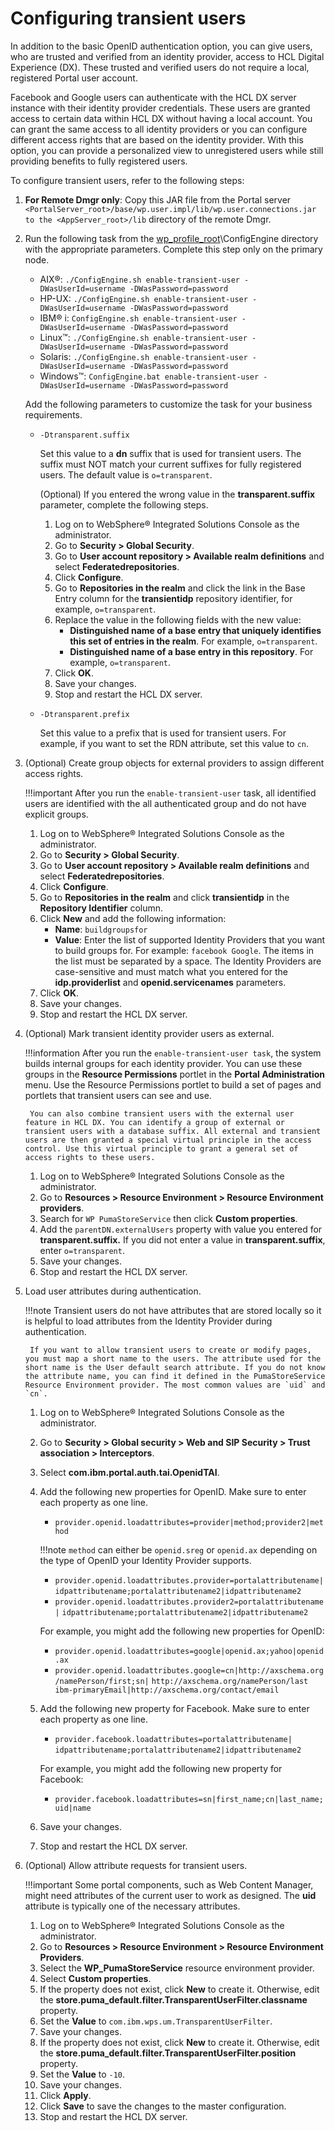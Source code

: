 # Configuring transient users

In addition to the basic OpenID authentication option, you can give users, who are trusted and verified from an identity provider, access to HCL Digital Experience (DX). These trusted and verified users do not require a local, registered Portal user account.

Facebook and Google users can authenticate with the HCL DX server instance with their identity provider credentials. These users are granted access to certain data within HCL DX without having a local account. You can grant the same access to all identity providers or you can configure different access rights that are based on the identity provider. With this option, you can provide a personalized view to unregistered users while still providing benefits to fully registered users.

To configure transient users, refer to the following steps:

1. **For Remote Dmgr only**: Copy this JAR file from the Portal server `<PortalServer_root>/base/wp.user.impl/lib/wp.user.connections.jar to the <AppServer_root>/lib` directory of the remote Dmgr.

2. Run the following task from the [wp_profile_root](../../../../../guide_me/wpsdirstr.md#wp_profile_root)\ConfigEngine directory with the appropriate parameters. Complete this step only on the primary node.

    - AIX®: `./ConfigEngine.sh enable-transient-user -DWasUserId=username -DWasPassword=password`
    - HP-UX: `./ConfigEngine.sh enable-transient-user -DWasUserId=username -DWasPassword=password`
    - IBM® i: `ConfigEngine.sh enable-transient-user -DWasUserId=username -DWasPassword=password`
    - Linux™: `./ConfigEngine.sh enable-transient-user -DWasUserId=username -DWasPassword=password`
    - Solaris: `./ConfigEngine.sh enable-transient-user -DWasUserId=username -DWasPassword=password`
    - Windows™: `ConfigEngine.bat enable-transient-user -DWasUserId=username -DWasPassword=password`

    Add the following parameters to customize the task for your business requirements.

    - `-Dtransparent.suffix`

        Set this value to a **dn** suffix that is used for transient users. The suffix must NOT match your current suffixes for fully registered users. The default value is `o=transparent`.

        (Optional) If you entered the wrong value in the **transparent.suffix** parameter, complete the following steps.

        1. Log on to WebSphere® Integrated Solutions Console as the administrator.
        2. Go to **Security > Global Security**.
        3. Go to **User account repository > Available realm definitions** and select **Federatedrepositories**.
        4. Click **Configure**.
        5. Go to **Repositories in the realm** and click the link in the Base Entry column for the **transientidp** repository identifier, for example, `o=transparent`.
        6. Replace the value in the following fields with the new value:
            - **Distinguished name of a base entry that uniquely identifies this set of entries in the realm**. For example, `o=transparent`.
            - **Distinguished name of a base entry in this repository**. For example, `o=transparent`.
        7. Click **OK**.
        8. Save your changes.
        9. Stop and restart the HCL DX server.

    - `-Dtransparent.prefix`

        Set this value to a prefix that is used for transient users. For example, if you want to set the RDN attribute, set this value to `cn`.

3. (Optional) Create group objects for external providers to assign different access rights.

    !!!important
        After you run the `enable-transient-user` task, all identified users are identified with the all authenticated group and do not have explicit groups.

    1. Log on to WebSphere® Integrated Solutions Console as the administrator.
    2. Go to **Security > Global Security**.
    3. Go to **User account repository > Available realm definitions** and select **Federatedrepositories**.
    4. Click **Configure**.
    5. Go to **Repositories in the realm** and click **transientidp** in the **Repository Identifier** column.
    6. Click **New** and add the following information:
        - **Name**: `buildgroupsfor`
        - **Value**: Enter the list of supported Identity Providers that you want to build groups for. For example: `facebook Google`. The items in the list must be separated by a space. The Identity Providers are case-sensitive and must match what you entered for the **idp.providerlist** and **openid.servicenames** parameters.
    7. Click **OK**.
    8. Save your changes.
    9. Stop and restart the HCL DX server.

4. (Optional) Mark transient identity provider users as external.

    !!!information
         After you run the `enable-transient-user task`, the system builds internal groups for each identity provider. You can use these groups in the **Resource Permissions** portlet in the **Portal Administration** menu. Use the Resource Permissions portlet to build a set of pages and portlets that transient users can see and use.

        You can also combine transient users with the external user feature in HCL DX. You can identify a group of external or transient users with a database suffix. All external and transient users are then granted a special virtual principle in the access control. Use this virtual principle to grant a general set of access rights to these users.

    1. Log on to WebSphere® Integrated Solutions Console as the administrator.
    2. Go to **Resources > Resource Environment > Resource Environment providers**.
    3. Search for `WP PumaStoreService` then click **Custom properties**.
    4. Add the `parentDN.externalUsers` property with value you entered for **transparent.suffix.** If you did not enter a value in **transparent.suffix**, enter `o=transparent`.
    5. Save your changes.
    6. Stop and restart the HCL DX server.

5. Load user attributes during authentication.

    !!!note
        Transient users do not have attributes that are stored locally so it is helpful to load attributes from the Identity Provider during authentication.

        If you want to allow transient users to create or modify pages, you must map a short name to the users. The attribute used for the short name is the User default search attribute. If you do not know the attribute name, you can find it defined in the PumaStoreService Resource Environment provider. The most common values are `uid` and `cn`.

    1. Log on to WebSphere® Integrated Solutions Console as the administrator.
    2. Go to **Security > Global security > Web and SIP Security > Trust association > Interceptors**.
    3. Select **com.ibm.portal.auth.tai.OpenidTAI**.
    4. Add the following new properties for OpenID. Make sure to enter each property as one line.
        - `provider.openid.loadattributes=provider|method;provider2|method`

        !!!note
            `method` can either be `openid.sreg` or `openid.ax` depending on the type of OpenID your Identity Provider supports.

        - `provider.openid.loadattributes.provider=portalattributename|`
          `idpattributename;portalattributename2|idpattributename2`
        - `provider.openid.loadattributes.provider2=portalattributename|`
          `idpattributename;portalattributename2|idpattributename2`

        For example, you might add the following new properties for OpenID:

        - `provider.openid.loadattributes=google|openid.ax;yahoo|openid.ax`
        - `provider.openid.loadattributes.google=cn|http://axschema.org/namePerson/first;sn|`
          `http://axschema.org/namePerson/last ibm-primaryEmail|http://axschema.org/contact/email`

    5. Add the following new property for Facebook. Make sure to enter each property as one line.
        - `provider.facebook.loadattributes=portalattributename|`
          `idpattributename;portalattributename2|idpattributename2`

        For example, you might add the following new property for Facebook:

        - `provider.facebook.loadattributes=sn|first_name;cn|last_name;uid|name`

    6. Save your changes.
    7. Stop and restart the HCL DX server.

6. (Optional) Allow attribute requests for transient users.

    !!!important
        Some portal components, such as Web Content Manager, might need attributes of the current user to work as designed. The **uid** attribute is typically one of the necessary attributes.

    1. Log on to WebSphere® Integrated Solutions Console as the administrator.
    2. Go to **Resources > Resource Environment > Resource Environment Providers**.
    3. Select the **WP_PumaStoreService** resource environment provider.
    4. Select **Custom properties**.
    5. If the property does not exist, click **New** to create it. Otherwise, edit the **store.puma_default.filter.TransparentUserFilter.classname** property.
    6. Set the **Value** to `com.ibm.wps.um.TransparentUserFilter`.
    7. Save your changes.
    8. If the property does not exist, click **New** to create it. Otherwise, edit the **store.puma_default.filter.TransparentUserFilter.position** property.
    9. Set the **Value** to `-10`.
    10. Save your changes.
    11. Click **Apply**.
    12. Click **Save** to save the changes to the master configuration.
    13. Stop and restart the HCL DX server.
